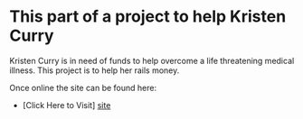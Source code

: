# This part of a project to help Kristen Curry

Kristen Curry is in need of funds to help overcome a life threatening medical illness. This project is to help her rails money.


Once online the site can be found here:

* [Click Here to Visit] [site]


   
[site]: <https://http://jtlindsey.github.io/project4813/>
 